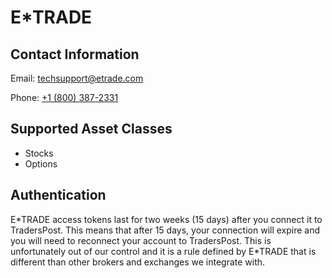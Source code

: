 # E\*TRADE

## Contact Information

Email: [techsupport@etrade.com](mailto:techsupport@etrade.com)

Phone: [+1 (800) 387-2331](tel:18003872331)

## Supported Asset Classes

* Stocks
* Options

## Authentication

E\*TRADE access tokens last for two weeks (15 days) after you connect it to TradersPost. This means that after 15 days, your connection will expire and you will need to reconnect your account to TradersPost. This is unfortunately out of our control and it is a rule defined by E\*TRADE that is different than other brokers and exchanges we integrate with.

